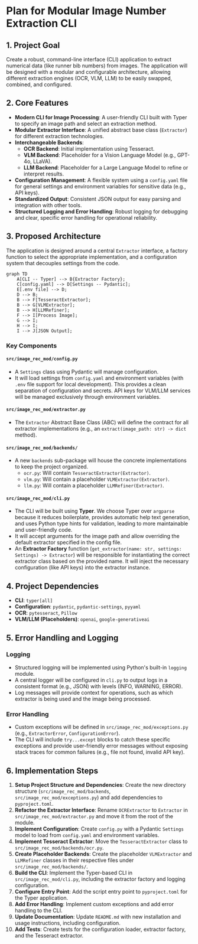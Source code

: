 # Plan for Modular Image Number Extraction CLI

## 1. Project Goal
Create a robust, command-line interface (CLI) application to extract numerical data (like runner bib numbers) from images. The application will be designed with a modular and configurable architecture, allowing different extraction engines (OCR, VLM, LLM) to be easily swapped, combined, and configured.

## 2. Core Features
-   **Modern CLI for Image Processing**: A user-friendly CLI built with Typer to specify an image path and select an extraction method.
-   **Modular Extractor Interface**: A unified abstract base class (`Extractor`) for different extraction technologies.
-   **Interchangeable Backends**:
    -   **OCR Backend**: Initial implementation using Tesseract.
    -   **VLM Backend**: Placeholder for a Vision Language Model (e.g., GPT-4o, LLaVA).
    -   **LLM Backend**: Placeholder for a Large Language Model to refine or interpret results.
-   **Configuration Management**: A flexible system using a `config.yaml` file for general settings and environment variables for sensitive data (e.g., API keys).
-   **Standardized Output**: Consistent JSON output for easy parsing and integration with other tools.
-   **Structured Logging and Error Handling**: Robust logging for debugging and clear, specific error handling for operational reliability.

## 3. Proposed Architecture

The application is designed around a central `Extractor` interface, a factory function to select the appropriate implementation, and a configuration system that decouples settings from the code.

```mermaid
graph TD
    A[CLI -- Typer] --> B{Extractor Factory};
    C[config.yaml] --> D[Settings -- Pydantic];
    E[.env file] --> D;
    D --> B;
    B --> F[TesseractExtractor];
    B --> G[VLMExtractor];
    B --> H[LLMRefiner];
    F --> I[Process Image];
    G --> I;
    H --> I;
    I --> J[JSON Output];
```

### Key Components

#### `src/image_rec_mod/config.py`
-   A `Settings` class using Pydantic will manage configuration.
-   It will load settings from `config.yaml` and environment variables (with `.env` file support for local development). This provides a clean separation of configuration and secrets. API keys for VLM/LLM services will be managed exclusively through environment variables.

#### `src/image_rec_mod/extractor.py`
-   The `Extractor` Abstract Base Class (ABC) will define the contract for all extractor implementations (e.g., an `extract(image_path: str) -> dict` method).

#### `src/image_rec_mod/backends/`
-   A new `backends` sub-package will house the concrete implementations to keep the project organized.
    -   `ocr.py`: Will contain `TesseractExtractor(Extractor)`.
    -   `vlm.py`: Will contain a placeholder `VLMExtractor(Extractor)`.
    -   `llm.py`: Will contain a placeholder `LLMRefiner(Extractor)`.

#### `src/image_rec_mod/cli.py`
-   The CLI will be built using **Typer**. We choose Typer over `argparse` because it reduces boilerplate, provides automatic help text generation, and uses Python type hints for validation, leading to more maintainable and user-friendly code.
-   It will accept arguments for the image path and allow overriding the default extractor specified in the config file.
-   An **Extractor Factory** function (`get_extractor(name: str, settings: Settings) -> Extractor`) will be responsible for instantiating the correct extractor class based on the provided name. It will inject the necessary configuration (like API keys) into the extractor instance.

## 4. Project Dependencies
-   **CLI**: `typer[all]`
-   **Configuration**: `pydantic`, `pydantic-settings`, `pyyaml`
-   **OCR**: `pytesseract`, `Pillow`
-   **VLM/LLM (Placeholders)**: `openai`, `google-generativeai`

## 5. Error Handling and Logging

### Logging
-   Structured logging will be implemented using Python's built-in `logging` module.
-   A central logger will be configured in `cli.py` to output logs in a consistent format (e.g., JSON) with levels (INFO, WARNING, ERROR).
-   Log messages will provide context for operations, such as which extractor is being used and the image being processed.

### Error Handling
-   Custom exceptions will be defined in `src/image_rec_mod/exceptions.py` (e.g., `ExtractorError`, `ConfigurationError`).
-   The CLI will include `try...except` blocks to catch these specific exceptions and provide user-friendly error messages without exposing stack traces for common failures (e.g., file not found, invalid API key).

## 6. Implementation Steps
1.  **Setup Project Structure and Dependencies**: Create the new directory structure (`src/image_rec_mod/backends`, `src/image_rec_mod/exceptions.py`) and add dependencies to `pyproject.toml`.
2.  **Refactor the Extractor Interface**: Rename `OCRExtractor` to `Extractor` in `src/image_rec_mod/extractor.py` and move it from the root of the module.
3.  **Implement Configuration**: Create `config.py` with a Pydantic `Settings` model to load from `config.yaml` and environment variables.
4.  **Implement Tesseract Extractor**: Move the `TesseractExtractor` class to `src/image_rec_mod/backends/ocr.py`.
5.  **Create Placeholder Backends**: Create the placeholder `VLMExtractor` and `LLMRefiner` classes in their respective files under `src/image_rec_mod/backends/`.
6.  **Build the CLI**: Implement the Typer-based CLI in `src/image_rec_mod/cli.py`, including the extractor factory and logging configuration.
7.  **Configure Entry Point**: Add the script entry point to `pyproject.toml` for the Typer application.
8.  **Add Error Handling**: Implement custom exceptions and add error handling to the CLI.
9.  **Update Documentation**: Update `README.md` with new installation and usage instructions, including configuration.
10. **Add Tests**: Create tests for the configuration loader, extractor factory, and the Tesseract extractor.
